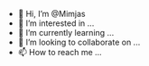 - 👋 Hi, I’m @Mimjas
- 👀 I’m interested in ...
- 🌱 I’m currently learning ...
- 💞️ I’m looking to collaborate on ...
- 📫 How to reach me ...

<!---
Mimjas/Mimjas is a ✨ special ✨ repository because its `README.md` (this file) appears on your GitHub profile.
You can click the Preview link to take a look at your changes.
--->
